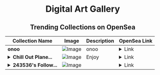 <div align="center">

# Digital Art Gallery

## Trending Collections on OpenSea

| Collection Name                       | Image                                                                                     | Description                       | OpenSea Link                                                                                          |
|---------------------------------------|-------------------------------------------------------------------------------------------|-----------------------------------|--------------------------------------------------------------------------------------------------------|
| **onoo** | ![Image](https://i.seadn.io/s/raw/files/1ab7bacf943bd2eed8749a221ca2fbae.jpg?w=500&auto=format?w=200&auto=format) | onoo | <details><summary>Link</summary>[onoo](https://opensea.io/collection/onoo-1)</details> |
| **<details><summary>Chill Out Plane...</summary>Chill Out Planet</details>** | ![Image](https://i.seadn.io/s/raw/files/79447a7157421bdfaa5d077ad3677f14.png?w=500&auto=format?w=200&auto=format) | Enjoy | <details><summary>Link</summary>[Chill Out Planet](https://opensea.io/collection/chill-out-planet)</details> |
| **<details><summary>243536's Follow...</summary>243536's Follower</details>** | ![Image](https://i.seadn.io/s/raw/files/19f9f090920392cc3650cbdf4361755b.png?w=500&auto=format?w=200&auto=format) |  | <details><summary>Link</summary>[243536's Follower](https://opensea.io/collection/243536-s-follower)</details> |

</div>